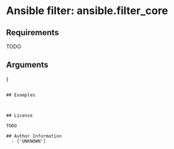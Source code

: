 # Ansible filter: ansible.filter_core





## Requirements

TODO

## Arguments

}
```

## Examples



## License

TODO

## Author Information
  - ['UNKNOWN']
